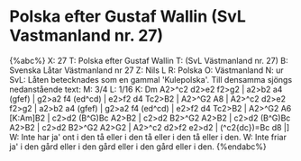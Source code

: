 # Polska efter Gustaf Wallin (SvL Vastmanland nr. 27)

{%abc%}
X: 27
T: Polska efter Gustaf Wallin 
T: (SvL Västmanland nr. 27)
B: Svenska Låtar Västmanland nr 27
Z: Nils L
R: Polska
O: Västmanland
N: ur SvL: Låten betecknades som en gammal 'Kulepolska'. Till densamma sjöngs nedanstående text:
M: 3/4
L: 1/16
K: Dm
A2>^c2 d2>e2 f2>g2 | a2>b2 a4 (gfef) | g2>a2 f4 (ed^cd) | e2>f2 d4 Tc2>B2 | A2>^G2 A8 | 
A2>^c2 d2>e2 f2>g2 | a2>b2 a4 (gfef) | g2>a2 f4 (ed^cd) | e2>f2 d4 Tc2>B2 | A2>^G2 A6 [K:Am]B2 | 
c2>d2 (B^G)Bc A2>B2 | c2>d2 B2>^G2 A2>B2 | c2>d2 (B^G)Bc A2>B2 | c2>d2 B2>^G2 A2>G2 |
A2>^c2 d2>f2 e2>d2 | (^c2{dc})=Bc d8 |]
W: Inte har ja' ont i den tå eller i den tå eller i den tå eller i den.
W: Inte friar ja' i den gård eller i den gård eller i den gård eller i den.
{%endabc%}

